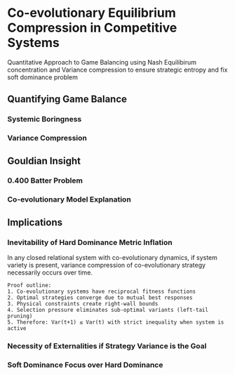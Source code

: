 # Co-evolutionary Equilibrium Compression in Competitive Systems
Quantitative Approach to Game Balancing using Nash Equilibirum concentration and Variance compression to ensure strategic entropy and fix soft dominance problem

## Quantifying Game Balance
### Systemic Boringness

### Variance Compression

## Gouldian Insight

### 0.400 Batter Problem

### Co-evolutionary Model Explanation

## Implications

### Inevitability of Hard Dominance Metric Inflation
In any closed relational system with co-evolutionary dynamics, if system variety is present, variance compression of co-evolutionary strategy necessarily occurs over time.
    
    Proof outline:
    1. Co-evolutionary systems have reciprocal fitness functions
    2. Optimal strategies converge due to mutual best responses
    3. Physical constraints create right-wall bounds
    4. Selection pressure eliminates sub-optimal variants (left-tail pruning)
    5. Therefore: Var(t+1) ≤ Var(t) with strict inequality when system is active

### Necessity of Externalities if Strategy Variance is the Goal

### Soft Dominance Focus over Hard Dominance
